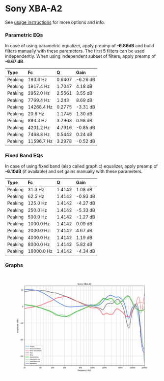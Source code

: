 # Sony XBA-A2
See [usage instructions](https://github.com/jaakkopasanen/AutoEq#usage) for more options and info.

### Parametric EQs
In case of using parametric equalizer, apply preamp of **-6.86dB** and build filters manually
with these parameters. The first 5 filters can be used independently.
When using independent subset of filters, apply preamp of **-6.67 dB**.

| Type    | Fc         |      Q | Gain     |
|:--------|:-----------|:-------|:---------|
| Peaking | 193.6 Hz   | 0.6407 | -6.26 dB |
| Peaking | 1917.4 Hz  | 1.7047 | 4.18 dB  |
| Peaking | 2952.0 Hz  | 2.5561 | 3.55 dB  |
| Peaking | 7769.4 Hz  | 1.243  | 8.69 dB  |
| Peaking | 14268.4 Hz | 0.2775 | -3.31 dB |
| Peaking | 20.6 Hz    | 1.1745 | 1.30 dB  |
| Peaking | 893.3 Hz   | 3.7968 | 0.98 dB  |
| Peaking | 4201.2 Hz  | 4.7916 | -0.85 dB |
| Peaking | 7468.8 Hz  | 0.5442 | 0.24 dB  |
| Peaking | 11596.7 Hz | 3.2978 | -0.52 dB |

### Fixed Band EQs
In case of using fixed band (also called graphic) equalizer, apply preamp of **-6.10dB**
(if available) and set gains manually with these parameters.

| Type    | Fc         |      Q | Gain     |
|:--------|:-----------|:-------|:---------|
| Peaking | 31.3 Hz    | 1.4142 | 1.08 dB  |
| Peaking | 62.5 Hz    | 1.4142 | -0.93 dB |
| Peaking | 125.0 Hz   | 1.4142 | -4.27 dB |
| Peaking | 250.0 Hz   | 1.4142 | -5.33 dB |
| Peaking | 500.0 Hz   | 1.4142 | -1.27 dB |
| Peaking | 1000.0 Hz  | 1.4142 | 0.09 dB  |
| Peaking | 2000.0 Hz  | 1.4142 | 4.67 dB  |
| Peaking | 4000.0 Hz  | 1.4142 | 1.19 dB  |
| Peaking | 8000.0 Hz  | 1.4142 | 5.82 dB  |
| Peaking | 16000.0 Hz | 1.4142 | -4.34 dB |

### Graphs
![](./Sony%20XBA-A2.png)